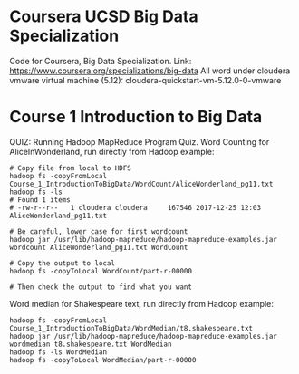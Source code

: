 # Coursera UCSD Big Data Specialization
Code for Coursera, Big Data Specialization. Link: https://www.coursera.org/specializations/big-data
All word under cloudera vmware virtual machine (5.12): cloudera-quickstart-vm-5.12.0-0-vmware

# Course 1 Introduction to Big Data

QUIZ: Running Hadoop MapReduce Program Quiz.
Word Counting for AliceInWonderland, run directly from Hadoop example:
```
# Copy file from local to HDFS
hadoop fs -copyFromLocal Course_1_IntroductionToBigData/WordCount/AliceWonderland_pg11.txt
hadoop fs -ls 
# Found 1 items
# -rw-r--r--   1 cloudera cloudera     167546 2017-12-25 12:03 AliceWonderland_pg11.txt

# Be careful, lower case for first wordcount
hadoop jar /usr/lib/hadoop-mapreduce/hadoop-mapreduce-examples.jar wordcount AliceWonderland_pg11.txt WordCount

# Copy the output to local
hadoop fs -copyToLocal WordCount/part-r-00000

# Then check the output to find what you want
```

Word median for Shakespeare text, run directly from Hadoop example:
```
hadoop fs -copyFromLocal Course_1_IntroductionToBigData/WordMedian/t8.shakespeare.txt
hadoop jar /usr/lib/hadoop-mapreduce/hadoop-mapreduce-examples.jar wordmedian t8.shakespeare.txt WordMedian
hadoop fs -ls WordMedian
hadoop fs -copyToLocal WordMedian/part-r-00000

```
